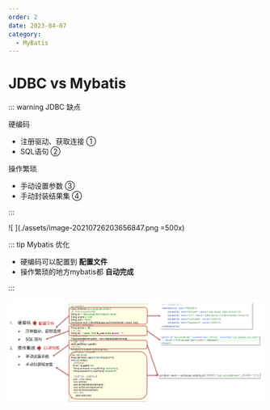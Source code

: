```yaml
---
order: 2
date: 2023-04-07
category: 
  - MyBatis
---
```


# JDBC vs Mybatis

::: warning JDBC 缺点

硬编码

* 注册驱动、获取连接 ①
* SQL语句 ②

操作繁琐

* 手动设置参数 ③
* 手动封装结果集 ④

:::

![ ](./assets/image-20210726203656847.png =500x)

::: tip Mybatis 优化

* 硬编码可以配置到 **配置文件**
* 操作繁琐的地方mybatis都 **自动完成**

:::

![ ](./assets/image-20210726204849309.png)
